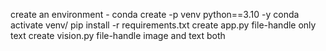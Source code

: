 create an environment - conda create -p venv python==3.10 -y
conda activate venv/
pip install -r requirements.txt
create app.py file-handle only text
create vision.py file-handle image and text both